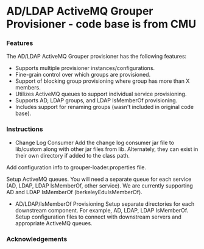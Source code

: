  AD/LDAP ActiveMQ Grouper Provisioner - code base is from CMU
==============================

### Features
The AD/LDAP ActiveMQ Grouper provisioner has the following features:

* Supports multiple provisioner instances/configurations.
* Fine-grain control over which groups are provisioned.
* Support of blocking group provisioning where group has more than X members.
* Utilizes ActiveMQ queues to support individual service provisioning.
* Supports AD, LDAP groups, and LDAP IsMemberOf provisioning.
* Includes support for renaming groups (wasn't included in original code base).



### Instructions

- Change Log Consumer
Add the change log consumer jar file to lib/custom along with other jar files from lib. Alternately, they can exist in their own directory if added to the class path.

Add configuration info to grouper-loader.properties file.

Setup ActiveMQ queues. You will need a separate queue for each service (AD, LDAP, LDAP IsMemberOf, other service). We are currently supporting AD and LDAP IsMemberOf (berkeleyEduIsMemberOf). 

- AD/LDAP/IsMemberOf Provisioning
Setup separate directories for each downstream component. For example, AD, LDAP, LDAP IsMemberOf. Setup configuration files to connect with downstream servers and appropriate ActiveMQ queues. 



### Acknowledgements
